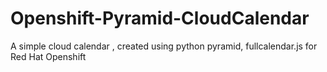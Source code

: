 Openshift-Pyramid-CloudCalendar
===============================

A simple cloud calendar , created using python pyramid, fullcalendar.js for Red Hat Openshift
